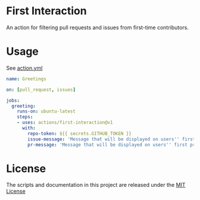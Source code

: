 # First Interaction

An action for filtering pull requests and issues from first-time contributors.

# Usage

See [action.yml](action.yml)

```yaml
name: Greetings

on: [pull_request, issues]

jobs:
  greeting:
    runs-on: ubuntu-latest
    steps:
    - uses: actions/first-interaction@v1
      with:
        repo-token: ${{ secrets.GITHUB_TOKEN }}
        issue-message: 'Message that will be displayed on users'' first issue'
        pr-message: 'Message that will be displayed on users'' first pr'

```

# License

The scripts and documentation in this project are released under the [MIT License](LICENSE)
